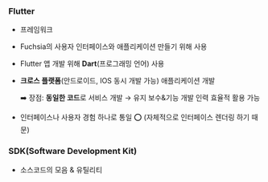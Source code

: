 ### Flutter

- 프레임워크
- Fuchsia의 사용자 인터페이스와 애플리케이션 만들기 위해 사용
- Flutter 앱 개발 위해 **Dart**(프로그래밍 언어) 사용
- **크로스 플랫폼**(안드로이드, IOS 동시 개발 가능) 애플리케이션 개발
    
    ➡️ 장점: **동일한 코드**로 서비스 개발 → 유지 보수&기능 개발 인력 효율적 활용 가능
    
- 인터페이스나 사용자 경험 하나로 통일 ⭕ (자체적으로 인터페이스 렌더링 하기 때문)

### SDK(Software Development Kit)

- 소스코드의 모음 & 유틸리티